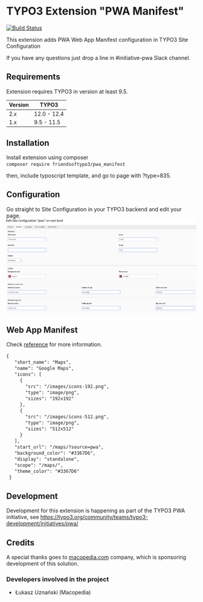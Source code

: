 # TYPO3 Extension "PWA Manifest"

[![Build Status](https://travis-ci.org/TYPO3-Initiatives/pwa_manifest.svg?branch=master)](https://travis-ci.org/TYPO3-Initiatives/pwa_manifest)

This extension adds PWA Web App Manifest configuration in TYPO3 Site Configuration

If you have any questions just drop a line in #initiative-pwa Slack channel.

## Requirements

Extension requires TYPO3 in version at least 9.5.

| Version | TYPO3       |
|---------|-------------|
| 2.x     | 12.0 - 12.4 |
| 1.x     | 9.5 - 11.5  |

## Installation

Install extension using composer\
``composer require friendsoftypo3/pwa_manifest``

then, include typoscript template, and go to page with ?type=835.

## Configuration

Go straight to Site Configuration in your TYPO3 backend and edit your page.
![Configuration](Documentation/Images/pwa_manifest_configuration.png)

## Web App Manifest

Check [reference](https://developers.google.com/web/fundamentals/web-app-manifest) for more information.

 ``` 
 {
    "short_name": "Maps",  
    "name": "Google Maps",
    "icons": [
      {
        "src": "/images/icons-192.png",
        "type": "image/png",
        "sizes": "192x192"
      },
      {
        "src": "/images/icons-512.png",
        "type": "image/png",
        "sizes": "512x512"
      }
    ],
    "start_url": "/maps/?source=pwa",
    "background_color": "#3367D6",
    "display": "standalone",
    "scope": "/maps/",
    "theme_color": "#3367D6"
  }
  ```

## Development

Development for this extension is happening as part of the TYPO3 PWA initiative,
see https://typo3.org/community/teams/typo3-development/initiatives/pwa/

## Credits

A special thanks goes to [macopedia.com](https://macopedia.com) company, which is sponsoring development of this
solution.

### Developers involved in the project

- Łukasz Uznański (Macopedia)



